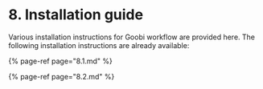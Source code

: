 # 8. Installation guide

Various installation instructions for Goobi workflow are provided here. The following installation instructions are already available:

{% page-ref page="8.1.md" %}

{% page-ref page="8.2.md" %}


